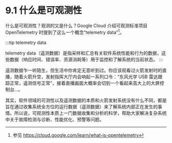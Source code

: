 # 9.1 什么是可观测性

什么是可观测性？观测的又是什么？Google Cloud 介绍可观测标准项目 OpenTelemetry 时提到了这么一个概念“telemetry data”[^1]。

:::tip telemetry data

telemetry data（遥测数据）是指采样和汇总有关软件系统性能和行为的数据，这些数据（响应时间、错误率、资源消耗等）用于监控和了解系统的当前状态。
:::

遥测数据乍一听陌生，但生活中你肯定无意听到过。你应该观看过火箭发射时的直播，随着火箭升空，发射指挥大厅内会响起一系列口令：“东风光学 USB 雷达跟踪正常，遥测信号正常”，接着直播画面大概率会切到一个看起来高大上的大屏控制台...。

其实，软件领域的可测性以及遥测数据的本质和火箭发射系统没有什么不同，都是旨在通过收集系统全方位的运行数据（遥测数据）来了解系统内部正在发生的事情。所以说，可观测性本质上一门数据收集和分析的科学，帮助大家解决复杂系统中关于故障检测与诊断、性能优化、预警等问题。

[^1]: 参见 https://cloud.google.com/learn/what-is-opentelemetry
